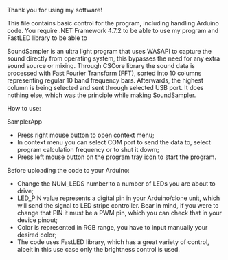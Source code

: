 Thank you for using my software!

This file contains basic control for the program, including handling Arduino code. You require .NET Framework 4.7.2 to be able to use my program
and FastLED library to be able to 

SoundSampler is an ultra light program that uses WASAPI to capture the sound directly from operating system, this bypasses the need for any 
extra sound source or mixing. Through CSCore library the sound data is processed with Fast Fourier Transform (FFT), sorted into 10 columns 
representing regular 10 band frequency bars. Afterwards, the highest column is being selected and sent through selected USB port. It does 
nothing else, which was the principle while making SoundSampler.

How to use:

SamplerApp
- Press right mouse button to open context menu;
- In context menu you can select COM port to send the data to, select program calculation frequency or to shut it dowm;
- Press left mouse button on the program tray icon to start the program.

Before uploading the code to your Arduino:
- Change the NUM_LEDS number to a number of LEDs you are about to drive;
- LED_PIN value represents a digital pin in your Arduino/clone unit, which will send the signal to LED stripe controller. Bear in mind,
if you were to change that PIN it must be a PWM pin, which you can check that in your device pinout;
- Color is represented in RGB range, you have to input manually your desired color;
- The code uses FastLED library, which has a great variety of control, albeit in this use case only the brightness control is used.
